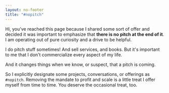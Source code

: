 ```yaml
---
layout: no-footer
title: "#nopitch"
---
```


Hi, you've reached this page because I shared some sort of offer and decided it was important to emphasize that **there is no pitch at the end of it**. I am operating out of pure curiosity and a drive to be helpful.

I do pitch stuff sometimes! And sell services, and books. But it's important to me that I don't commercialize every aspect of my life.

And it changes things when we know, or suspect, that a pitch is coming. 

So I explicitly designate some projects, conversations, or offerings as `#nopitch`. Removing the mandate to profit and scale is a little treat I offer myself from time to time. You deserve the occasional treat, too.
